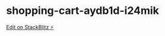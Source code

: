# shopping-cart-aydb1d-i24mik

[Edit on StackBlitz ⚡️](https://stackblitz.com/edit/shopping-cart-aydb1d-i24mik)